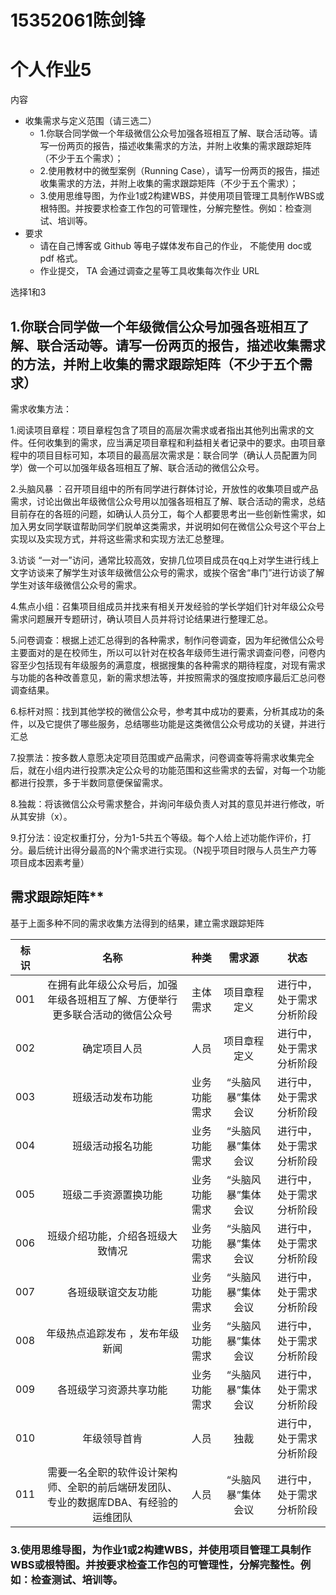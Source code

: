 # 15352061陈剑锋
# 个人作业5

内容

- 收集需求与定义范围（请三选二）
  - 1.你联合同学做一个年级微信公众号加强各班相互了解、联合活动等。请写一份两页的报告，描述收集需求的方法，并附上收集的需求跟踪矩阵（不少于五个需求）；
  - 2.使用教材中的微型案例（Running Case），请写一份两页的报告，描述收集需求的方法，并附上收集的需求跟踪矩阵（不少于五个需求）；
  - 3.使用思维导图，为作业1或2构建WBS，并使用项目管理工具制作WBS或根特图。并按要求检查工作包的可管理性，分解完整性。例如：检查测试、培训等。
- 要求
  - 请在自己博客或 Github 等电子媒体发布自己的作业， 不能使用 doc或 pdf 格式。
  - 作业提交， TA 会通过调查之星等工具收集每次作业 URL 

选择1和3

## 1.你联合同学做一个年级微信公众号加强各班相互了解、联合活动等。请写一份两页的报告，描述收集需求的方法，并附上收集的需求跟踪矩阵（不少于五个需求）



需求收集方法：



1.阅读项目章程：项目章程包含了项目的高层次需求或者指出其他列出需求的文件。任何收集到的需求，应当满足项目章程和利益相关者记录中的要求。由项目章程中的项目目标可知，本项目的最高层次需求是：联合同学（确认人员配置为同学）做一个可以加强年级各班相互了解、联合活动的微信公众号。

2.头脑风暴 ：召开项目组中的所有同学进行群体讨论，开放性的收集项目或产品需求，讨论出做出年级微信公众号用以加强各班相互了解、联合活动的需求，总结目前存在的各班的问题，如确认人员分工，每个人都要思考出一些创新性需求，如加入男女同学联谊帮助同学们脱单这类需求，并说明如何在微信公众号这个平台上实现以及实现方式，并将这些需求和实现方法汇总整理。

3.访谈 “一对一”访问，通常比较高效，安排几位项目成员在qq上对学生进行线上文字访谈来了解学生对该年级微信公众号的需求，或挨个宿舍“串门”进行访谈了解学生对该年级微信公众号的需求。

4.焦点小组：召集项目组成员并找来有相关开发经验的学长学姐们针对年级公众号需求问题展开专题研讨，确认项目人员并将讨论结果进行整理汇总。

5.问卷调查：根据上述汇总得到的各种需求，制作问卷调查，因为年纪微信公众号主要面对的是在校师生，所以可以针对在校各年级师生进行需求调查问卷，问卷内容至少包括现有年级服务的满意度，根据搜集的各种需求的期待程度，对现有需求与功能的各种改善意见，新的需求想法等，并按照需求的强度按顺序最后汇总问卷调查结果。

6.标杆对照：找到其他学校的微信公众号，参考其中成功的要素，分析其成功的条件，以及它提供了哪些服务，总结哪些功能是这类微信公众号成功的关键，并进行汇总

7.投票法：按多数人意愿决定项目范围或产品需求，问卷调查等将需求收集完全后，就在小组内进行投票决定公众号的功能范围和这些需求的去留，对每一个功能都进行投票，多于半数同意便保留需求。

8.独裁：将该微信公众号需求整合，并询问年级负责人对其的意见并进行修改，听从其安排（x）。

9.打分法：设定权重打分，分为1-5共五个等级。每个人给上述功能作评价，打分。最后统计出得分最高的N个需求进行实现。（N视乎项目时限与人员生产力等项目成本因素考量）



## 需求跟踪矩阵**



基于上面多种不同的需求收集方法得到的结果，建立需求跟踪矩阵

| 标识 |                             名称                             |     种类     |       需求源       |                状态                |
| :--: | :----------------------------------------------------------: | :----------: | :----------------: | :--------------------------------: |
| 001  | 在拥有此年级公众号后，加强年级各班相互了解、方便举行更多联合活动的微信公众号 |   主体需求   |    项目章程定义    |      进行中，处于需求分析阶段      |
| 002  |           确定项目人员            |   人员   |    项目章程定义    | 进行中，处于需求分析阶段 |
| 003  | 班级活动发布功能 |    业务功能需求    | “头脑风暴”集体会议 |        进行中，处于需求分析阶段        |
| 004  |                 班级活动报名功能                 | 业务功能需求 | “头脑风暴”集体会议 |      进行中，处于需求分析阶段      |
| 005  |          班级二手资源置换功能           | 业务功能需求 | “头脑风暴”集体会议 |      进行中，处于需求分析阶段      |
| 006  |        班级介绍功能，介绍各班级大致情况         | 业务功能需求 | “头脑风暴”集体会议 |      进行中，处于需求分析阶段      |
| 007  |           各班级联谊交友功能           | 业务功能需求 | “头脑风暴”集体会议 |      进行中，处于需求分析阶段      |
| 008  |                    年级热点追踪发布 ，发布年级新闻                   |   业务功能需求   | “头脑风暴”集体会议 |      进行中，处于需求分析阶段      |
| 009  |                各班级学习资源共享功能                |     业务功能需求     | “头脑风暴”集体会议 |      进行中，处于需求分析阶段      |
| 010  |                  年级领导首肯                  |     人员     | 独裁 |      进行中，处于需求分析阶段      |
| 011  |                  需要一名全职的软件设计架构师、全职的前后端研发团队、专业的数据库DBA、有经验的运维团队                  |     人员     | “头脑风暴”集体会议 |      进行中，处于需求分析阶段      |

### 3.使用思维导图，为作业1或2构建WBS，并使用项目管理工具制作WBS或根特图。并按要求检查工作包的可管理性，分解完整性。例如：检查测试、培训等。
